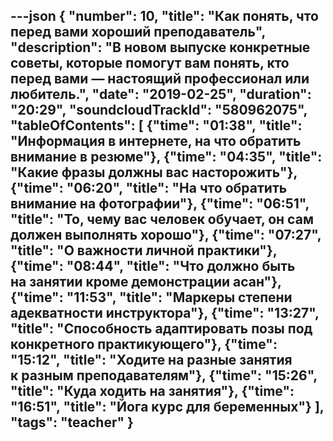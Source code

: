---json
{
	"number": 10,
	"title": "Как понять, что перед вами хороший преподаватель",
	"description": "В&nbsp;новом выпуске конкретные советы, которые помогут вам понять, кто перед вами&nbsp;&mdash; настоящий профессионал или любитель.",
	"date": "2019-02-25",
	"duration": "20:29",
	"soundcloudTrackId": "580962075",
	"tableOfContents": [
		{"time": "01:38", "title": "Информация в&nbsp;интернете, на&nbsp;что обратить внимание в&nbsp;резюме"},
		{"time": "04:35", "title": "Какие фразы должны вас насторожить"},
		{"time": "06:20", "title": "На&nbsp;что обратить внимание на&nbsp;фотографии"},
		{"time": "06:51", "title": "То, чему вас человек обучает, он&nbsp;сам должен выполнять хорошо"},
		{"time": "07:27", "title": "О&nbsp;важности личной практики"},
		{"time": "08:44", "title": "Что должно быть на&nbsp;занятии кроме демонстрации асан"},
		{"time": "11:53", "title": "Маркеры степени адекватности инструктора"},
		{"time": "13:27", "title": "Способность адаптировать позы под конкретного практикующего"},
		{"time": "15:12", "title": "Ходите на&nbsp;разные занятия к&nbsp;разным преподавателям"},
		{"time": "15:26", "title": "Куда ходить на&nbsp;занятия"},
		{"time": "16:51", "title": "Йога курс для беременных"}
	],
	"tags": "teacher"
}
---
